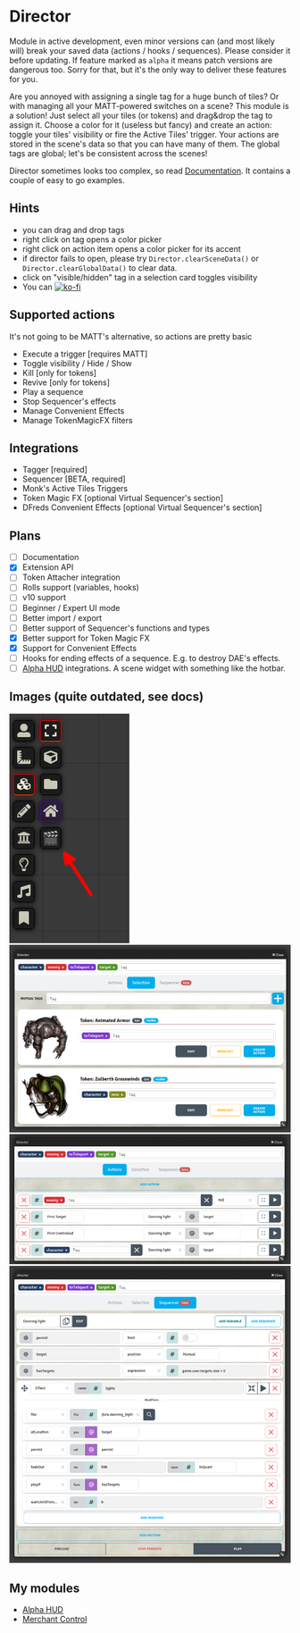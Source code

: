 # Director

Module in active development, even minor versions can (and most likely will) break your saved data (actions / hooks / sequences). Please consider it before updating. If feature marked as `alpha` it means patch versions are dangerous too. Sorry for that, but it's the only way to deliver these features for you.

Are you annoyed with assigning a single tag for a huge bunch of tiles? Or with managing all your MATT-powered switches on a scene? This module is a solution!
Just select all your tiles (or tokens) and drag&drop the tag to assign it. Choose a color for it (useless but fancy) and create an action: toggle your tiles' visibility or fire the Active Tiles' trigger. 
Your actions are stored in the scene's data so that you can have many of them. The global tags are global; let's be consistent across the scenes!

Director sometimes looks too complex, so read [Documentation](https://github.com/averrin/director/wiki/How-to-use.-With-examples.). It contains a couple of easy to go examples.

## Hints
- you can drag and drop tags
- right click on tag opens a color picker
- right click on action item opens a color picker for its accent
- if director fails to open, please try `Director.clearSceneData()` or `Director.clearGlobalData()` to clear data.
- click on "visible/hidden" tag in a selection card toggles visibility
- You can [![ko-fi](https://ko-fi.com/img/githubbutton_sm.svg)](https://ko-fi.com/averrin)

## Supported actions
It's not going to be MATT's alternative, so actions are pretty basic
- Execute a trigger [requires MATT]
- Toggle visibility / Hide / Show
- Kill [only for tokens]
- Revive [only for tokens]
- Play a sequence
- Stop Sequencer's effects
- Manage Convenient Effects
- Manage TokenMagicFX filters

## Integrations
* Tagger [required]
* Sequencer [BETA, required]
* Monk's Active Tiles Triggers
* Token Magic FX [optional Virtual Sequencer's section]
* DFreds Convenient Effects [optional Virtual Sequencer's section]

## Plans
- [ ] Documentation
- [X] Extension API
- [ ] Token Attacher integration
- [ ] Rolls support (variables, hooks)
- [ ] v10 support
- [ ] Beginner / Expert UI mode
- [ ] Better import / export
- [ ] Better support of Sequencer's functions and types
- [X] Better support for Token Magic FX
- [X] Support for Convenient Effects
- [ ] Hooks for ending effects of a sequence. E.g. to destroy DAE's effects.
- [ ] [Alpha HUD](https://github.com/averrin/alpha-hud) integrations. A scene widget with something like the hotbar.

## Images (quite outdated, see docs)
![toolbar](/assets/toolbar.png)
![selection](/assets/selection.png)
![actions](/assets/actions.png)
![sequencer](/assets/sequencer.png)

## My modules
- [Alpha HUD](https://github.com/averrin/alpha-hud)
- [Merchant Control](https://github.com/averrin/merchant-control)
